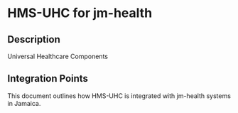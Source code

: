 # HMS-UHC for jm-health

## Description

Universal Healthcare Components

## Integration Points

This document outlines how HMS-UHC is integrated with jm-health systems in Jamaica.
